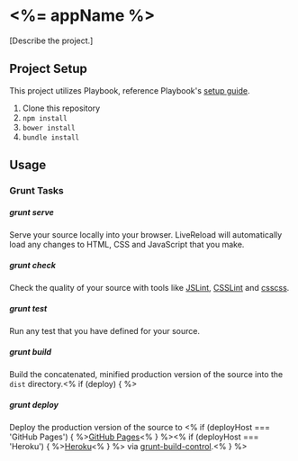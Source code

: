 # <%= appName %>

[Describe the project.]

## Project Setup
This project utilizes Playbook, reference Playbook's [setup guide](https://github.com/centresource/generator-playbook#get-started).

1. Clone this repository
2. `npm install`
3. `bower install`
4. `bundle install`

## Usage

### Grunt Tasks
##### grunt serve
Serve your source locally into your browser. LiveReload will automatically load any changes to HTML, CSS and JavaScript that you make.

##### grunt check
Check the quality of your source with tools like [JSLint](http://www.jslint.com/), [CSSLint](http://csslint.net/) and [csscss](http://zmoazeni.github.io/csscss/).

##### grunt test
Run any test that you have defined for your source.

##### grunt build
Build the concatenated, minified production version of the source into the `dist` directory.<% if (deploy) { %>

##### grunt deploy
Deploy the production version of the source to <% if (deployHost === 'GitHub Pages') { %>[GitHub Pages](http://pages.github.com/)<% } %><% if (deployHost === 'Heroku') { %>[Heroku](https://www.heroku.com/)<% } %> via [grunt-build-control](https://github.com/robwierzbowski/grunt-build-control).<% } %>
